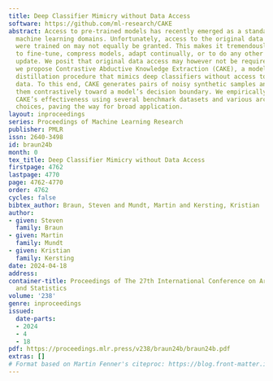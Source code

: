 ```yaml
---
title: Deep Classifier Mimicry without Data Access
software: https://github.com/ml-research/CAKE
abstract: Access to pre-trained models has recently emerged as a standard across numerous
  machine learning domains. Unfortunately, access to the original data the models
  were trained on may not equally be granted. This makes it tremendously challenging
  to fine-tune, compress models, adapt continually, or to do any other type of data-driven
  update. We posit that original data access may however not be required. Specifically,
  we propose Contrastive Abductive Knowledge Extraction (CAKE), a model-agnostic knowledge
  distillation procedure that mimics deep classifiers without access to the original
  data. To this end, CAKE generates pairs of noisy synthetic samples and diffuses
  them contrastively toward a model’s decision boundary. We empirically corroborate
  CAKE’s effectiveness using several benchmark datasets and various architectural
  choices, paving the way for broad application.
layout: inproceedings
series: Proceedings of Machine Learning Research
publisher: PMLR
issn: 2640-3498
id: braun24b
month: 0
tex_title: Deep Classifier Mimicry without Data Access
firstpage: 4762
lastpage: 4770
page: 4762-4770
order: 4762
cycles: false
bibtex_author: Braun, Steven and Mundt, Martin and Kersting, Kristian
author:
- given: Steven
  family: Braun
- given: Martin
  family: Mundt
- given: Kristian
  family: Kersting
date: 2024-04-18
address:
container-title: Proceedings of The 27th International Conference on Artificial Intelligence
  and Statistics
volume: '238'
genre: inproceedings
issued:
  date-parts:
  - 2024
  - 4
  - 18
pdf: https://proceedings.mlr.press/v238/braun24b/braun24b.pdf
extras: []
# Format based on Martin Fenner's citeproc: https://blog.front-matter.io/posts/citeproc-yaml-for-bibliographies/
---
```

